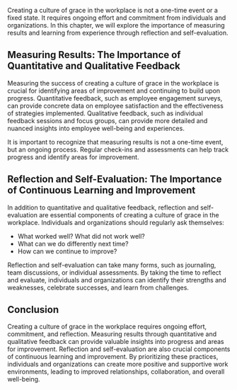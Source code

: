 
Creating a culture of grace in the workplace is not a one-time event or a fixed state. It requires ongoing effort and commitment from individuals and organizations. In this chapter, we will explore the importance of measuring results and learning from experience through reflection and self-evaluation.

Measuring Results: The Importance of Quantitative and Qualitative Feedback
--------------------------------------------------------------------------

Measuring the success of creating a culture of grace in the workplace is crucial for identifying areas of improvement and continuing to build upon progress. Quantitative feedback, such as employee engagement surveys, can provide concrete data on employee satisfaction and the effectiveness of strategies implemented. Qualitative feedback, such as individual feedback sessions and focus groups, can provide more detailed and nuanced insights into employee well-being and experiences.

It is important to recognize that measuring results is not a one-time event, but an ongoing process. Regular check-ins and assessments can help track progress and identify areas for improvement.

Reflection and Self-Evaluation: The Importance of Continuous Learning and Improvement
-------------------------------------------------------------------------------------

In addition to quantitative and qualitative feedback, reflection and self-evaluation are essential components of creating a culture of grace in the workplace. Individuals and organizations should regularly ask themselves:

* What worked well? What did not work well?
* What can we do differently next time?
* How can we continue to improve?

Reflection and self-evaluation can take many forms, such as journaling, team discussions, or individual assessments. By taking the time to reflect and evaluate, individuals and organizations can identify their strengths and weaknesses, celebrate successes, and learn from challenges.

Conclusion
----------

Creating a culture of grace in the workplace requires ongoing effort, commitment, and reflection. Measuring results through quantitative and qualitative feedback can provide valuable insights into progress and areas for improvement. Reflection and self-evaluation are also crucial components of continuous learning and improvement. By prioritizing these practices, individuals and organizations can create more positive and supportive work environments, leading to improved relationships, collaboration, and overall well-being.
